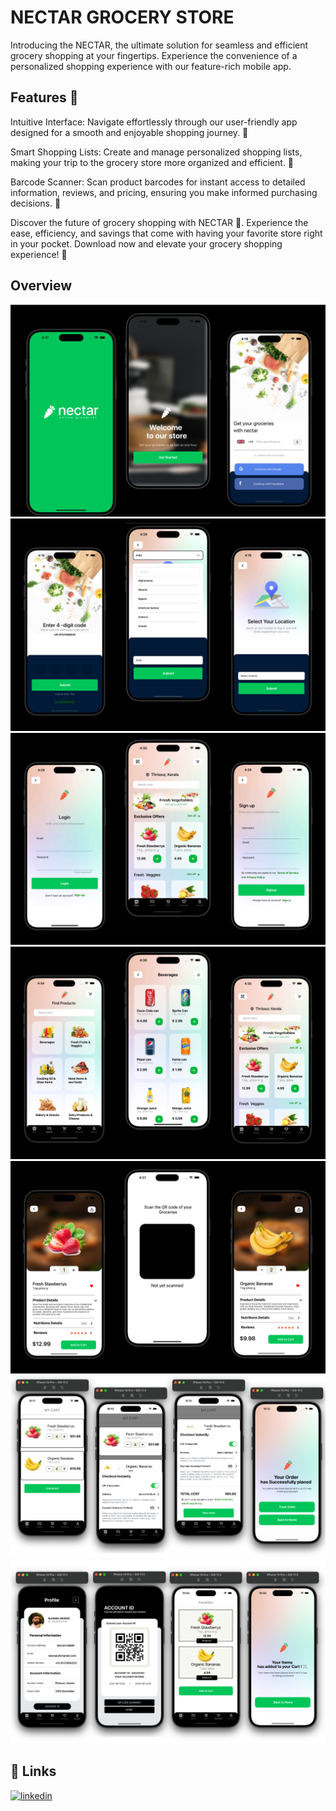 
# NECTAR GROCERY STORE

Introducing the NECTAR, the ultimate solution for seamless and efficient grocery shopping at your fingertips. Experience the convenience of a personalized shopping experience with our feature-rich mobile app.



## Features 🚀

Intuitive Interface: Navigate effortlessly through our user-friendly app designed for a smooth and enjoyable shopping journey. 🚀

Smart Shopping Lists: Create and manage personalized shopping lists, making your trip to the grocery store more organized and efficient. 📝

Barcode Scanner: Scan product barcodes for instant access to detailed information, reviews, and pricing, ensuring you make informed purchasing decisions. 📸

Discover the future of grocery shopping with NECTAR 🚀. Experience the ease, efficiency, and savings that come with having your favorite store right in your pocket. Download now and elevate your grocery shopping experience! 🌟


## Overview

![App Screenshot](./overview/overview1.png)
![App Screenshot](./overview/overview2.png)
![App Screenshot](./overview/overview3.png)
![App Screenshot](./overview/overview4.png)
![App Screenshot](./overview/overview5.png)
![App Screenshot](./overview/overview6.png)
![App Screenshot](./overview/overview7.png)


## 🔗 Links

[![linkedin](https://img.shields.io/badge/linkedin-0A66C2?style=for-the-badge&logo=linkedin&logoColor=white)](https://www.linkedin.com/in/blessen-george-9360a9220/)
